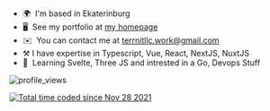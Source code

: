 * 🌍  I'm based in Ekaterinburg
* 🖥️  See my portfolio at [my homepage](https://terrnit-xyz.vercel.app)
* ✉️   You can contact me at [terrnitllc.work@gmail.com](mailto:terrnitllc.work@gmail.com)
* ⚒️​    I have expertise in Typescript, Vue, React, NextJS, NuxtJS
* 🧠  Learning Svelte, Three JS and intrested in a Go, Devops Stuff



![profile_views](https://komarev.com/ghpvc/?username=terrnitllc)


<a href="https://wakatime.com/@4016d1b7-d562-4259-b50d-efb21a5f523f"><img src="https://wakatime.com/badge/user/4016d1b7-d562-4259-b50d-efb21a5f523f.svg" alt="Total time coded since Nov 28 2021" /></a>









